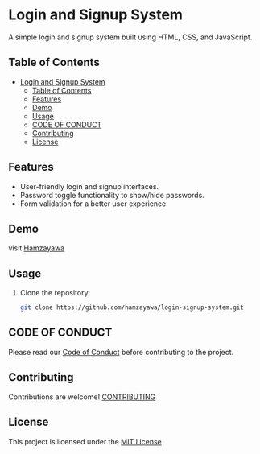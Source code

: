 # Login and Signup System

A simple login and signup system built using HTML, CSS, and JavaScript.

## Table of Contents

- [Login and Signup System](#login-and-signup-system)
  - [Table of Contents](#table-of-contents)
  - [Features](#features)
  - [Demo](#demo)
  - [Usage](#usage)
  - [CODE OF CONDUCT](#code-of-conduct)
  - [Contributing](#contributing)
  - [License](#license)

## Features

- User-friendly login and signup interfaces.
- Password toggle functionality to show/hide passwords.
- Form validation for a better user experience.

## Demo

visit [Hamzayawa](hamzayawa.github.io)

## Usage

1. Clone the repository:

   ```bash
   git clone https://github.com/hamzayawa/login-signup-system.git


## CODE OF CONDUCT
Please read our [Code of Conduct](https://github.com/hamzayawa/Login-Signup-System/blob/main/CODE_OF_CONDUCT.md) before contributing to the project.

## Contributing
Contributions are welcome! [CONTRIBUTING](https://github.com/hamzayawa/Login-Signup-System/blob/main/CONTRIBUTING.md)

## License
This project is licensed under the [MIT License](https://github.com/hamzayawa/Login-Signup-System/blob/main/LICENSE)